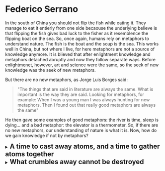 # Federico Serrano
In the south of China you should not flip the fish while eating it. They manage to eat it entierly from one side becaouse the underlying believe is that flipping the fish gives bad luck to the fisher as it resemblence the flipping boat on the sea. So, once again, humans rely on metaphors to understand nature. The fish is the boat and the soup is the sea. This works well in China, but not where I live, for here metaphors are not a source of knowledge anymore. It is blieved that after enlightment knowledge and metaphors detached abruptly and now they follow separate ways. Before enlightmenet, however, art and science were the same, so the seek of new knowledge was the seek of new metaphors.

But there are no new metaphors, as Jorge Luis Borges said:

 > "The things that are said in literature are always the same. What is important is the way they are said. Looking for metaphors, for example: When I was a young man I was always hunting for new metaphors. Then I found out that really good metaphors are always the same"

He then gave some examples of good metaphors: the river is time, sleep is dying... and a bad metaphor: the elevator is a thermometer. So, if there are no new metaphors, our understanding of nature is what it is. Now, how do we gain knowledge if not by metaphors?

<details>
<summary><strong style="font-size: 1.5em;">A time to cast away atoms, and a time to gather atoms together</strong></summary>

### *Thoughts about out-of-equilibrium quantum scattering in Bose-Einstein condensates*

I was in Spokane, Washington when I first heard about the project. [Qingze Guan](https://physics.wsu.edu/people/faculty/qingze-guan/) and [Doerte Blume](https://www.ou.edu/cqrt/people/doerte-blume) invited me to a meeting to discuss some results from an experiment devised by [Peter Engels’ group](https://labs.wsu.edu/engels/). They had been working on a theoretical explanation and were now looking to include me. To be honest, the idea sounded utterly exigent for me, so I wasn't excited.

In the experiment, two Bose-Einstein condensates were made to collide, and the number of atoms scattered out of the condensates was measured. Their attention was on the fact that some of these atoms ended up with negative momentum—something that shouldn't happen classically. The only way to explain it is through [quantum mechanics](https://www.wiley.com/en-us/Quantum+Mechanics%2C+Volume+1%3A+Basic+Concepts%2C+Tools%2C+and+Applications%2C+2nd+Edition-p-9783527822713): two atoms at rest scattered into equal and opposite momenta, $+\hbar \mathbf{k}$ and $-\hbar \mathbf{k}$. It was a subtle effect, but it was visible.

We quickly realized it was far more difficult and involved than expected—the more we worked on it, the more questions emerged. Before long, we started casually referring to it as **The Scattering Project**.

I still don’t have a faithful theoretical description of the experiment—but I can tell what we’ve come to understand so far. The core difficulty lies in the fact that the scattering process sits right at a delicate intersection where two very different types of physics compete.

In the early stages of the collision, the behavior is distinctly quantum: the scattered atoms act like a collective excitation of the condensate, which we can get from the [Bogoliubov theory](https://link.springer.com/article/10.1007/BF02745585). But as time goes on, the scattering becomes increasingly localized and loses coherence, so it cannot be described by elementary excitations anymore.

Capturing this transition accurately is hard. It calls for beyond-mean-field methods, incorporating finite temperature effects, performing stochastic simulations, and even diagonalizing large matrices to resolve the excitation spectrum. What's more, the finite size of the BECs adds spatial inhomogeneity, which we try to account for using different types of [local density approximations](https://www.goodreads.com/book/show/14827621-time-dependent-density-functional-theory).

Moving smoothly between these descriptions—quantum to classical, mean-field to many-body—is precisely what makes the scattering project elusive, and intriguing.

I often talk with Dr. Engels' students about the scattering project—about how they cool down $^{87}\text{Rb}$ atoms to form a condensate, and how they use an optical lattice to split the cloud into two parts with distinct momenta. They then release the system and let it evolve freely; that's when the atoms collide and scatter away. The whole operation takes no more than $18\,\text{ms}$, and they repeat these types of experiments over and over again on a daily basis.

<div align="center">
  <img src="/exp_optical_lattice_2.svg" width="100%" />
  <p>
    <em>
      Image of two Bose-Einstein condensates moving in opposite directions after 18 ms of time of flight. The atoms collide and create a scattering pattern that is not fully described classically. There is a faint presence of atoms that end up on the left side of the brightest cloud (there is no such trace on the right side), indicating quantum depletion during the dynamical process. Image by
      <a href="https://physics.wsu.edu/people/graduate-students/a-mukhopadhyay/">Annesh Mukhopadhyay</a>,
      Colby Schimelfenig, and
      <a href="https://physics.wsu.edu/people/faculty/peter-engels/">Peter Engels</a>.
    </em>
  </p>
</div>

The whole activity reminds me of a passage from [Ecclesiastes](https://en.wikipedia.org/wiki/Ecclesiastes):

> A time to cast away stones, and a time to gather stones together;

The original meaning speaks more about the *destruction-construction dichotomy* and less about atoms in quantum condensates. Still, I picture people building a lab, cooling atoms down to near absolute zero, heating them back up, collecting data, permutating this and that parameter, running the experiment again.

I imagine myself programming a computer, forcing it to simulate the system from simple rules —believing, at some level, that those rules are fundamental. In that effort, I feel connected to all those who study Nature, whether with $^{87}\text{Rb}$ atoms or with stones.

While working on this project, there were moments where I felt I was making progress—understanding some underlying physical idea or at least doing things the right way. There were other moments where I felt I was moving backward, weighted down by mistakes too difficult to find, too difficult to correct. I was frustrated.

This project is a tradition: work out difficult problems and find complex solutions that answer nothing. We have been doing the same all over again. Maybe *Ecclesiastes* truly captured the essence of Nature—at least, of human nature.

</details>

<details>
<summary><strong style="font-size: 1.5em;"> What crumbles away cannot be destroyed </strong></summary>

### *I wanted to understand how everything started, I didn't*

Even though I was able to write down my attempt to understand the [theory of inflation](https://inspirehep.net/files/0836d9c7afd62340b94b2233659de60b)


</details>
